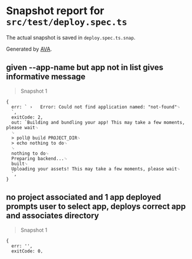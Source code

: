 # Snapshot report for `src/test/deploy.spec.ts`

The actual snapshot is saved in `deploy.spec.ts.snap`.

Generated by [AVA](https://ava.li).

## given --app-name but app not in list gives informative message

> Snapshot 1

    {
      err: ` ›   Error: Could not find application named: "not-found"␊
      `,
      exitCode: 2,
      out: `Building and bundling your app! This may take a few moments, please wait␊
      ␊
      > poll@ build PROJECT_DIR␊
      > echo nothing to do␊
      ␊
      nothing to do␊
      Preparing backend...␊
      built␊
      Uploading your assets! This may take a few moments, please wait␊
      `,
    }

## no project associated and 1 app deployed prompts user to select app, deploys correct app and associates directory

> Snapshot 1

    {
      err: '',
      exitCode: 0,
      out: `Building and bundling your app! This may take a few moments, please wait␊
      ␊
      > poll@ build PROJECT_DIR␊
      > echo nothing to do␊
      ␊
      nothing to do␊
      Preparing backend...␊
      built␊
      Uploading your assets! This may take a few moments, please wait␊
      [?25l[36m?[39m [1mSelect target[22m [90m›[39m [90m- Use arrow-keys. Return to submit.[39m␊
      [36m❯[39m   [36m[4mcrunchy-pancake-03 at https://a.b.c (last deployed: 1999-12-31T23:59:59.999Z)[39m[24m[90m[39m␊
          Create new app[90m[39m␊
      [2K[1G[32m✔[39m [1mSelect target[22m [90m›[39m crunchy-pancake-03 at https://a.b.c (last deployed: 1999-12-31T23:59:59.999Z)␊
      [?25hPreparing your cloud deployment! This may take a few moments, please wait␊
      Project successfully deployed! Your project is now available at: https://a.b.c␊
      `,
    }

## no project associated and 1 app deployed prompts user to select app, deploys new app and associates directory

> Snapshot 1

    {
      err: '',
      exitCode: 0,
      out: `Building and bundling your app! This may take a few moments, please wait␊
      ␊
      > poll@ build PROJECT_DIR␊
      > echo nothing to do␊
      ␊
      nothing to do␊
      Preparing backend...␊
      built␊
      Uploading your assets! This may take a few moments, please wait␊
      [?25l[36m?[39m [1mSelect target[22m [90m›[39m [90m- Use arrow-keys. Return to submit.[39m␊
      [36m❯[39m   [36m[4mcrunchy-pancake-03 at https://a.b.c (last deployed: 1999-12-31T23:59:59.999Z)[39m[24m[90m[39m␊
          Create new app[90m[39m␊
      [2K[1G[36m?[39m [1mSelect target[22m [90m›[39m [90m- Use arrow-keys. Return to submit.[39m␊
          crunchy-pancake-03 at https://a.b.c (last deployed: 1999-12-31T23:59:59.999Z)[90m[39m␊
      [36m❯[39m   [36m[4mCreate new app[39m[24m[90m[39m␊
      [2K[1G[32m✔[39m [1mSelect target[22m [90m›[39m Create new app␊
      [?25hPreparing your cloud deployment! This may take a few moments, please wait␊
      Project successfully deployed! Your project is now available at: https://a.b.c␊
      `,
    }

## no project associated and no apps deployed deploys a new app and associates directory

> Snapshot 1

    {
      err: '',
      exitCode: 0,
      out: `Building and bundling your app! This may take a few moments, please wait␊
      ␊
      > poll@ build PROJECT_DIR␊
      > echo nothing to do␊
      ␊
      nothing to do␊
      Preparing backend...␊
      built␊
      Uploading your assets! This may take a few moments, please wait␊
      Preparing your cloud deployment! This may take a few moments, please wait␊
      Project successfully deployed! Your project is now available at: https://a.b.c␊
      `,
    }

## project associated deploys to associated app

> Snapshot 1

    {
      err: '',
      exitCode: 0,
      out: `Building and bundling your app! This may take a few moments, please wait␊
      ␊
      > poll@ build PROJECT_DIR␊
      > echo nothing to do␊
      ␊
      nothing to do␊
      Preparing backend...␊
      built␊
      Uploading your assets! This may take a few moments, please wait␊
      Preparing your cloud deployment! This may take a few moments, please wait␊
      Project successfully deployed! Your project is now available at: https://a.b.c␊
      `,
    }

## project associated with --app-name deploys to named app and does not update association

> Snapshot 1

    {
      err: '',
      exitCode: 0,
      out: `Building and bundling your app! This may take a few moments, please wait␊
      ␊
      > poll@ build PROJECT_DIR␊
      > echo nothing to do␊
      ␊
      nothing to do␊
      Preparing backend...␊
      built␊
      Uploading your assets! This may take a few moments, please wait␊
      Preparing your cloud deployment! This may take a few moments, please wait␊
      Project successfully deployed! Your project is now available at: https://a.b.c␊
      `,
    }

## project not associated with --app-name deploys to named app and does not update association

> Snapshot 1

    {
      err: '',
      exitCode: 0,
      out: `Building and bundling your app! This may take a few moments, please wait␊
      ␊
      > poll@ build PROJECT_DIR␊
      > echo nothing to do␊
      ␊
      nothing to do␊
      Preparing backend...␊
      built␊
      Uploading your assets! This may take a few moments, please wait␊
      Preparing your cloud deployment! This may take a few moments, please wait␊
      Project successfully deployed! Your project is now available at: https://a.b.c␊
      `,
    }

## upload takes .env and --env options

> Snapshot 1

    {
      err: '',
      exitCode: 0,
      out: `Building and bundling your app! This may take a few moments, please wait␊
      ␊
      > poll@ build PROJECT_DIR␊
      > echo nothing to do␊
      ␊
      nothing to do␊
      Preparing backend...␊
      built␊
      Uploading your assets! This may take a few moments, please wait␊
      Preparing your cloud deployment! This may take a few moments, please wait␊
      Project successfully deployed! Your project is now available at: https://a.b.c␊
      `,
    }

## upload throws if given --env option with no value

> Snapshot 1

    {
      err: ` ›   Error: Missing environment variable env_missing␊
      `,
      exitCode: 2,
      out: '',
    }
